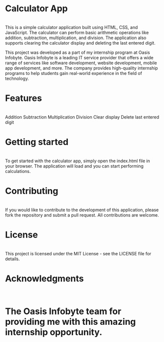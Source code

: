 <h1>Calculator App</h1><br> 
This is a simple calculator application built using HTML, CSS, and JavaScript. The calculator can perform basic arithmetic operations like addition, subtraction, multiplication, and division. The application also supports clearing the calculator display and deleting the last entered digit.

This project was developed as a part of my internship program at Oasis Infobyte. Oasis Infobyte is a leading IT service provider that offers a wide range of services like software development, website development, mobile app development, and more. The company provides high-quality internship programs to help students gain real-world experience in the field of technology.

<h1>Features</h1><br>
Addition
Subtraction
Multiplication
Division
Clear display
Delete last entered digit
<h1>Getting started</h1><br>
To get started with the calculator app, simply open the index.html file in your browser. The application will load and you can start performing calculations.

<h1>Contributing</h1><br>
If you would like to contribute to the development of this application, please fork the repository and submit a pull request. All contributions are welcome.

<h1>License</h1><br>
This project is licensed under the MIT License - see the LICENSE file for details.

<h1>Acknowledgments<h1><br>
The Oasis Infobyte team for providing me with this amazing internship opportunity.
